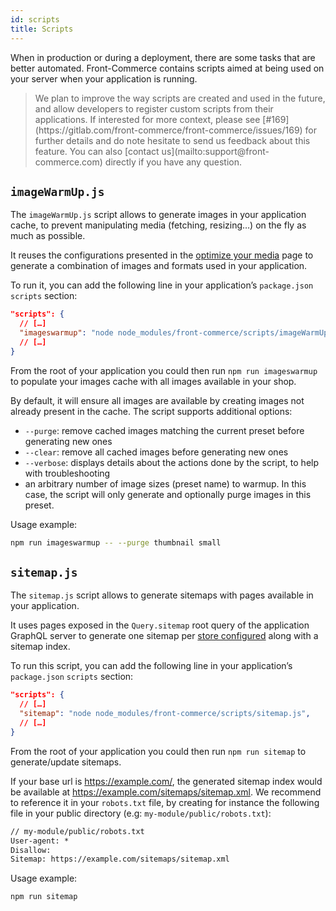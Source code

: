 ```yaml
---
id: scripts
title: Scripts
---
```


When in production or during a deployment, there are some tasks that are better automated.
Front-Commerce contains scripts aimed at being used on your server when your application is running.

<blockquote class="warning">
We plan to improve the way scripts are created and used in the future, and allow developers to register custom scripts from their applications.
If interested for more context, please see [#169](https://gitlab.com/front-commerce/front-commerce/issues/169) for further details and do note hesitate to send us feedback about this feature.
You can also <span class="intercom-launcher">[contact us](mailto:support@front-commerce.com)</span> directly if you have any question.
</blockquote>

## `imageWarmUp.js`

The `imageWarmUp.js` script allows to generate images in your application cache, to prevent manipulating media (fetching, resizing…) on the fly as much as possible.

It reuses the configurations presented in the [optimize your media](/docs/advanced/production-ready/media-middleware.html) page to generate a combination of images and formats used in your application.

To run it, you can add the following line in your application’s `package.json` `scripts` section:

```json
"scripts": {
  // […]
  "imageswarmup": "node node_modules/front-commerce/scripts/imageWarmUp.js",
  // […]
}
```

From the root of your application you could then run `npm run imageswarmup` to populate your images cache with all images available in your shop.

By default, it will ensure all images are available by creating images not already present in the cache.
The script supports additional options:

- `--purge`: remove cached images matching the current preset before generating new ones
- `--clear`: remove all cached images before generating new ones
- `--verbose`: displays details about the actions done by the script, to help with troubleshooting
- an arbitrary number of image sizes (preset name) to warmup.
  In this case, the script will only generate and optionally purge images in this preset.

Usage example:

```bash
npm run imageswarmup -- --purge thumbnail small
```

## `sitemap.js`

The `sitemap.js` script allows to generate sitemaps with pages available in your application.

It uses pages exposed in the `Query.sitemap` root query of the application GraphQL server to generate one sitemap per [store configured](/docs/essentials/installation.html#Configure-stores) along with a sitemap index.

To run this script, you can add the following line in your application’s `package.json` `scripts` section:

```json
"scripts": {
  // […]
  "sitemap": "node node_modules/front-commerce/scripts/sitemap.js",
  // […]
}
```

From the root of your application you could then run `npm run sitemap` to generate/update sitemaps.

If your base url is https://example.com/, the generated sitemap index would be available at https://example.com/sitemaps/sitemap.xml.
We recommend to reference it in your `robots.txt` file, by creating for instance the following file in your public directory (e.g: `my-module/public/robots.txt`):

```txt
// my-module/public/robots.txt
User-agent: *
Disallow:
Sitemap: https://example.com/sitemaps/sitemap.xml
```

Usage example:

```bash
npm run sitemap
```
